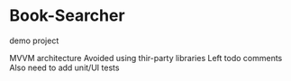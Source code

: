# Book-Searcher
demo project

MVVM architecture
Avoided using thir-party libraries
Left todo comments
Also need to add unit/UI tests
